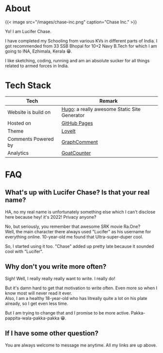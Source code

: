 # About


{{< image src="/images/chase-inc.png" caption="Chase Inc." >}}

Yo! I am Lucifer Chase.

I have completed my Schooling from various KVs in different parts of India. I got recommended from 33 SSB Bhopal for 10+2 Navy B.Tech for which I am going to INA, Ezhimala, Kerala :grin:.

I like sketching, coding, running and am an absolute sucker for all things related to armed forces in India.

# Tech Stack
|Tech                   | Remark                                                            |
|-----------------------|-------------------------------------------------------------------|
|Website is build on    | [Hugo](https://gohugo.io): a really awesome Static Site Generator |
|Hosted on              | [GitHub Pages](https://pages.github.com/)                         |
|Theme                  | [LoveIt](https://hugoloveit.com/)                                 |
|Comments Powered by    | [GraphComment](https://graphcomment.com)                          |
|Analytics              | [GoatCounter](https://goatcounter.com)                            |

# FAQ

## What's up with Lucifer Chase? Is that your real name?
HA, no my real name is unfortunately something else which I can't disclose here because hey! it's 2022! Privacy anyone?

No, but seriously, you remember that awesome SRK movie Ra.One?\
Well, the main character there always used "Lucifer" as his username for everything online. 10-year-old me found that Ultra-super-duper cool.

So, I started using it too. "Chase" added up pretty late because it sounded cool with "Lucifer".

## Why don't you write more often?
Sigh! Well, I really really really want to write. I really do!

But it's damn hard to get that motivation to write often. Even more so when I know most will never read it ever.\
Also, I am a healthy 18-year-old who has litreally quite a lot on his plate already, so I get even less time.

But I am trying to change that and I promise to be more active. Pakka-pappita-wala-pakka-pakka :grin:.

## If I have some other question?
You are always welcome to message me anytime. All my links are up above.

